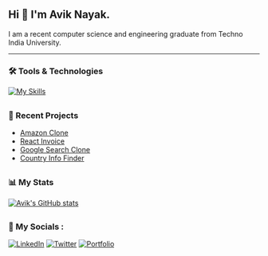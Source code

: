 ## Hi 👋 I'm Avik Nayak.


I am a recent computer science and engineering graduate from Techno India University.

---

### 🛠️ Tools & Technologies
[![My Skills](https://skillicons.dev/icons?i=cpp,js,html,css,react,redux,tailwind,styledcomponents,sass,git,github,md,vscode)](https://skillicons.dev)

##




### 📅 Recent Projects 

- [Amazon Clone](https://github.com/AvikNayak22/Amazon-clone)
- [React Invoice](https://github.com/AvikNayak22/React-Invoice)
- [Google Search Clone](https://github.com/AvikNayak22/google-clone)
- [Country Info Finder](https://github.com/AvikNayak22/Country-Info-Finder)

##


### 📊 My Stats
[![Avik's GitHub stats](https://github-readme-stats.vercel.app/api?username=AvikNayak22&show_icons=true&theme=dark)](https://github.com/AvikNayak22/github-readme-stats)

##

### 📱 My Socials :

[![LinkedIn](https://img.shields.io/badge/LinkedIn-0077B5?style=for-the-badge&logo=linkedin&logoColor=white)](https://www.linkedin.com/in/avik-nayak-50b667222/)
[![Twitter](https://img.shields.io/badge/Twitter-1DA1F2?style=for-the-badge&logo=twitter&logoColor=white)](https://twitter.com/__AvikNayak__)
[![Portfolio](https://img.shields.io/badge/website-000000?style=for-the-badge&logo=About.me&logoColor=white)](https://devfolio-seven.vercel.app/)



